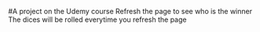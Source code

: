 #A project on the Udemy course
Refresh the page to see who is the winner
The dices will be rolled everytime you refresh the page
